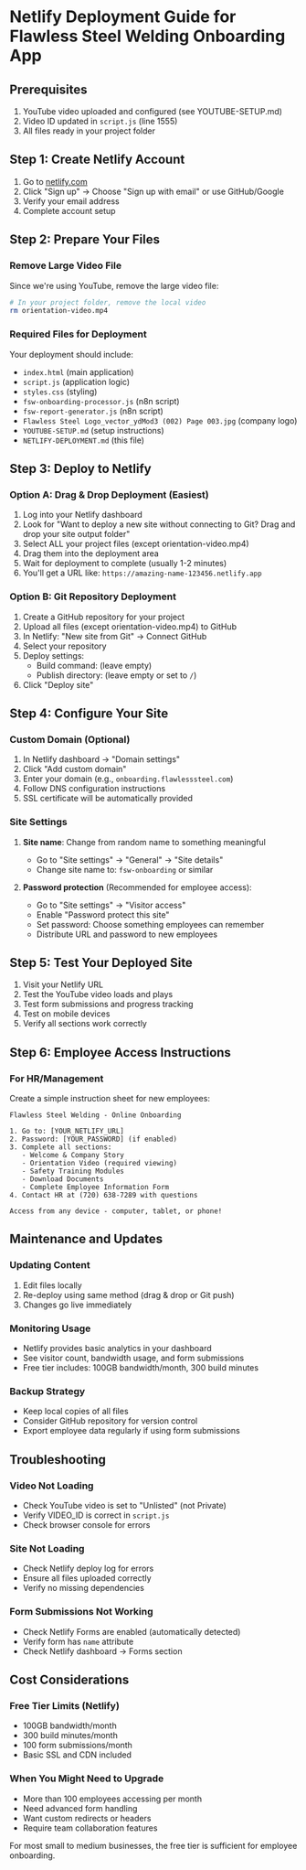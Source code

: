 # Netlify Deployment Guide for Flawless Steel Welding Onboarding App

## Prerequisites

1. YouTube video uploaded and configured (see YOUTUBE-SETUP.md)
2. Video ID updated in `script.js` (line 1555)
3. All files ready in your project folder

## Step 1: Create Netlify Account

1. Go to [netlify.com](https://www.netlify.com)
2. Click "Sign up" → Choose "Sign up with email" or use GitHub/Google
3. Verify your email address
4. Complete account setup

## Step 2: Prepare Your Files

### Remove Large Video File

Since we're using YouTube, remove the large video file:

```bash
# In your project folder, remove the local video
rm orientation-video.mp4
```

### Required Files for Deployment

Your deployment should include:

- `index.html` (main application)
- `script.js` (application logic)
- `styles.css` (styling)
- `fsw-onboarding-processor.js` (n8n script)
- `fsw-report-generator.js` (n8n script)
- `Flawless Steel Logo_vector_ydMod3 (002) Page 003.jpg` (company logo)
- `YOUTUBE-SETUP.md` (setup instructions)
- `NETLIFY-DEPLOYMENT.md` (this file)

## Step 3: Deploy to Netlify

### Option A: Drag & Drop Deployment (Easiest)

1. Log into your Netlify dashboard
2. Look for "Want to deploy a new site without connecting to Git? Drag and drop your site output folder"
3. Select ALL your project files (except orientation-video.mp4)
4. Drag them into the deployment area
5. Wait for deployment to complete (usually 1-2 minutes)
6. You'll get a URL like: `https://amazing-name-123456.netlify.app`

### Option B: Git Repository Deployment

1. Create a GitHub repository for your project
2. Upload all files (except orientation-video.mp4) to GitHub
3. In Netlify: "New site from Git" → Connect GitHub
4. Select your repository
5. Deploy settings:
   - Build command: (leave empty)
   - Publish directory: (leave empty or set to `/`)
6. Click "Deploy site"

## Step 4: Configure Your Site

### Custom Domain (Optional)

1. In Netlify dashboard → "Domain settings"
2. Click "Add custom domain"
3. Enter your domain (e.g., `onboarding.flawlesssteel.com`)
4. Follow DNS configuration instructions
5. SSL certificate will be automatically provided

### Site Settings

1. **Site name**: Change from random name to something meaningful
   - Go to "Site settings" → "General" → "Site details"
   - Change site name to: `fsw-onboarding` or similar

2. **Password protection** (Recommended for employee access):
   - Go to "Site settings" → "Visitor access"
   - Enable "Password protect this site"
   - Set password: Choose something employees can remember
   - Distribute URL and password to new employees

## Step 5: Test Your Deployed Site

1. Visit your Netlify URL
2. Test the YouTube video loads and plays
3. Test form submissions and progress tracking
4. Test on mobile devices
5. Verify all sections work correctly

## Step 6: Employee Access Instructions

### For HR/Management

Create a simple instruction sheet for new employees:

```text
Flawless Steel Welding - Online Onboarding

1. Go to: [YOUR_NETLIFY_URL]
2. Password: [YOUR_PASSWORD] (if enabled)
3. Complete all sections:
   - Welcome & Company Story
   - Orientation Video (required viewing)
   - Safety Training Modules
   - Download Documents
   - Complete Employee Information Form
4. Contact HR at (720) 638-7289 with questions

Access from any device - computer, tablet, or phone!
```

## Maintenance and Updates

### Updating Content

1. Edit files locally
2. Re-deploy using same method (drag & drop or Git push)
3. Changes go live immediately

### Monitoring Usage

- Netlify provides basic analytics in your dashboard
- See visitor count, bandwidth usage, and form submissions
- Free tier includes: 100GB bandwidth/month, 300 build minutes

### Backup Strategy

- Keep local copies of all files
- Consider GitHub repository for version control
- Export employee data regularly if using form submissions

## Troubleshooting

### Video Not Loading

- Check YouTube video is set to "Unlisted" (not Private)
- Verify VIDEO_ID is correct in `script.js`
- Check browser console for errors

### Site Not Loading

- Check Netlify deploy log for errors
- Ensure all files uploaded correctly
- Verify no missing dependencies

### Form Submissions Not Working

- Check Netlify Forms are enabled (automatically detected)
- Verify form has `name` attribute
- Check Netlify dashboard → Forms section

## Cost Considerations

### Free Tier Limits (Netlify)

- 100GB bandwidth/month
- 300 build minutes/month
- 100 form submissions/month
- Basic SSL and CDN included

### When You Might Need to Upgrade

- More than 100 employees accessing per month
- Need advanced form handling
- Want custom redirects or headers
- Require team collaboration features

For most small to medium businesses, the free tier is sufficient for employee onboarding.